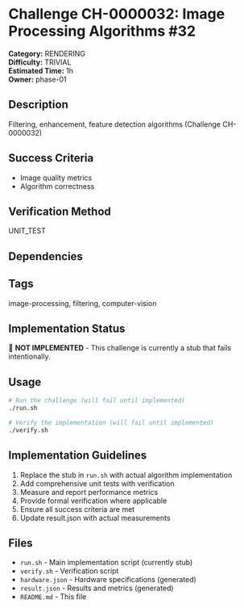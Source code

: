 # Challenge CH-0000032: Image Processing Algorithms #32

**Category:** RENDERING  
**Difficulty:** TRIVIAL  
**Estimated Time:** 1h  
**Owner:** phase-01  

## Description

Filtering, enhancement, feature detection algorithms (Challenge CH-0000032)

## Success Criteria

- Image quality metrics
- Algorithm correctness

## Verification Method

UNIT_TEST

## Dependencies



## Tags

image-processing, filtering, computer-vision

## Implementation Status

🚧 **NOT IMPLEMENTED** - This challenge is currently a stub that fails intentionally.

## Usage

```bash
# Run the challenge (will fail until implemented)
./run.sh

# Verify the implementation (will fail until implemented) 
./verify.sh
```

## Implementation Guidelines

1. Replace the stub in `run.sh` with actual algorithm implementation
2. Add comprehensive unit tests with verification
3. Measure and report performance metrics
4. Provide formal verification where applicable
5. Ensure all success criteria are met
6. Update result.json with actual measurements

## Files

- `run.sh` - Main implementation script (currently stub)
- `verify.sh` - Verification script
- `hardware.json` - Hardware specifications (generated)
- `result.json` - Results and metrics (generated)
- `README.md` - This file
